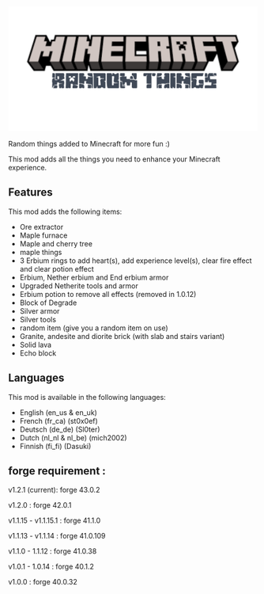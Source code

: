 ![Banner](https://github.com/gabrielgaudreault/RandomThings/blob/master/banner.png)

Random things added to Minecraft for more fun :)

This mod adds all the things you need to enhance your Minecraft experience.

## Features
This mod adds the following items:
- Ore extractor
- Maple furnace
- Maple and cherry tree
- maple things
- 3 Erbium rings to add heart(s), add experience level(s), clear fire effect and clear potion effect
- Erbium, Nether erbium and End erbium armor
- Upgraded Netherite tools and armor
- Erbium potion to remove all effects (removed in 1.0.12)
- Block of Degrade
- Silver armor
- Silver tools
- random item (give you a random item on use)
- Granite, andesite and diorite brick (with slab and stairs variant) 
- Solid lava
- Echo block

 
## Languages
This mod is available in the following languages:
- English (en_us & en_uk) 
- French (fr_ca) (st0x0ef)
- Deutsch (de_de) (Sl0ter)
- Dutch (nl_nl & nl_be) (mich2002)
- Finnish (fi_fi) (Dasuki)

## forge requirement : 
v1.2.1 (current): forge 43.0.2

v1.2.0 : forge 42.0.1

v1.1.15 - v1.1.15.1 : forge 41.1.0

v1.1.13 - v1.1.14 : forge 41.0.109

v1.1.0 - 1.1.12 : forge 41.0.38

v1.0.1 - 1.0.14 : forge 40.1.2

v1.0.0 : forge 40.0.32
